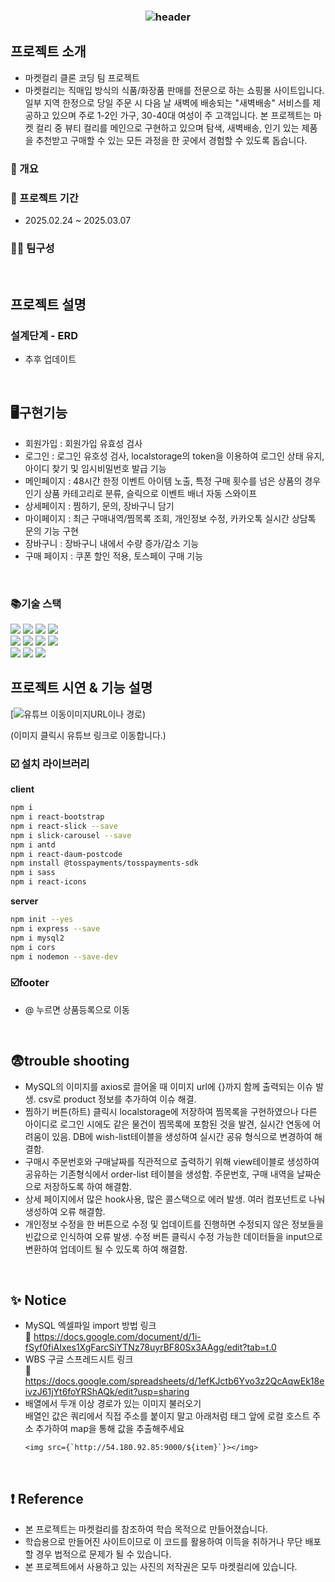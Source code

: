 ### <div align=center>![header](https://capsule-render.vercel.app/api?type=waving&color=0:672092,100:ECCDFF&width=1000&height=200&section=header&text=Kurly%20Clone%20Cording%20Team%20Project&fontSize=30&fontColor=FFFFFF&fontAlignY=35)</div>


## 프로젝트 소개
- 마켓컬리 클론 코딩 팀 프로젝트
- 마켓컬리는 직매입 방식의 식품/화장품 판매를 전문으로 하는 쇼핑몰 사이트입니다. 일부 지역 한정으로 당일 주문 시 다음 날 새벽에 배송되는 "새벽배송" 서비스를 제공하고 있으며 주로 1-2인 가구, 30-40대 여성이 주 고객입니다. 본 프로젝트는 마켓 컬리 중 뷰티 컬리를 메인으로 구현하고 있으며 탐색, 새벽배송, 인기 있는 제품을 추천받고 구매할 수 있는 모든 과정을 한 곳에서 경험할 수 있도록 돕습니다.
### 📄 개요

### 📆 프로젝트 기간
- 2025.02.24 ~ 2025.03.07 
  
### 🙋‍♀️ 팀구성

<br>

## 프로젝트 설명
### 설계단계 - ERD 
- 추후 업데이트
<br>

## 🖥구현기능
- 회원가입 : 회원가입 유효성 검사
- 로그인 : 로그인 유호성 검사, localstorage의 token을 이용하여 로그인 상태 유지, 아이디 찾기 및 임시비밀번호 발급 기능 
- 메인페이지 : 48시간 한정 이벤트 아이템 노출, 특정 구매 횟수를 넘은 상품의 경우 인기 상품 카테고리로 분류,
             슬릭으로 이벤트 배너 자동 스와이프
- 상세페이지 : 찜하기, 문의, 장바구니 담기
- 마이페이지 : 최근 구매내역/찜목록 조회, 개인정보 수정, 카카오톡 실시간 상담톡 문의 기능 구현
- 장바구니 : 장바구니 내에서 수량 증가/감소 기능 
- 구매 페이지 : 쿠폰 할인 적용, 토스페이 구매 기능
<br>

### 📚기술 스택

<div align=left> 
  <img src="https://img.shields.io/badge/html5-E34F26?style=for-the-badge&logo=html5&logoColor=white"> 
  <img src="https://img.shields.io/badge/css-1572B6?style=for-the-badge&logo=css3&logoColor=white"> 
  <img src="https://img.shields.io/badge/javascript-F7DF1E?style=for-the-badge&logo=javascript&logoColor=black"> 
  <img src="https://img.shields.io/badge/mysql-4479A1?style=for-the-badge&logo=mysql&logoColor=white"> 
  <br>
  <img src="https://img.shields.io/badge/react-61DAFB?style=for-the-badge&logo=react&logoColor=black"> 
  <img src="https://img.shields.io/badge/node.js-339933?style=for-the-badge&logo=Node.js&logoColor=white">
  <img src="https://img.shields.io/badge/express-000000?style=for-the-badge&logo=express&logoColor=white">
  <img src="https://img.shields.io/badge/bootstrap-7952B3?style=for-the-badge&logo=bootstrap&logoColor=white">
  <br>
  <img src="https://img.shields.io/badge/github-181717?style=for-the-badge&logo=github&logoColor=white">
  <img src="https://img.shields.io/badge/git-F05032?style=for-the-badge&logo=git&logoColor=white">
  <img src="https://img.shields.io/badge/fontawesome-339AF0?style=for-the-badge&logo=fontawesome&logoColor=white">
  <br>
</div>



## 프로젝트 시연 & 기능 설명
[![유튜브 이동[이미지URL이나 경로](https://github.com/user-attachments/assets/7317a9aa-17fe-409b-ac34-593ebff500e4))](https://www.youtube.com/watch?v=kZ_qybqN7Aw)

(이미지 클릭시 유튜브 링크로 이동합니다.) 




### ☑️ 설치 라이브러리  

<b>client</b>
  
```bash
npm i
npm i react-bootstrap
npm i react-slick --save
npm i slick-carousel --save
npm i antd
npm i react-daum-postcode
npm install @tosspayments/tosspayments-sdk
npm i sass
npm i react-icons
```

<b>server</b>
```bash
npm init --yes
npm i express --save
npm i mysql2
npm i cors
npm i nodemon --save-dev 
```
### ☑️footer
- @ 누르면 상품등록으로 이동

<br>

## 😨trouble shooting
- MySQL의 이미지를 axios로 끌어올 때 이미지 url에 {}까지 함께 출력되는 이슈 발생. csv로 product 정보를 추가하여 이슈 해결.
- 찜하기 버튼(하트) 클릭시 localstorage에 저장하여 찜목록을 구현하였으나 다른 아이디로 로그인 시에도 같은 물건이 찜목록에 포함된 것을 발견, 실시간 연동에 어려움이 있음. DB에 wish-list테이블을 생성하여 실시간 공유 형식으로 변경하여 해결함.
- 구매시 주문번호와 구매날짜를 직관적으로 출력하기 위해 view테이블로 생성하여 공유하는 기존형식에서 order-list 테이블을 생성함. 주문번호, 구매 내역을 날짜순으로 저장하도록 하여 해결함.
- 상세 페이지에서 많은 hook사용, 많은 콜스택으로 에러 발생. 여러 컴포넌트로 나눠 생성하여 오류 해결함.
- 개인정보 수정을 한 버튼으로 수정 및 업데이트를 진행하면 수정되지 않은 정보들을 빈값으로 인식하여 오류 발생. 수정 버튼 클릭시 수정 가능한 데이터들을 input으로 변환하여 업데이트 될 수 있도록 하여 해결함.
<br>


## ✨ Notice
- MySQL 엑셀파일 import 방법 링크 <br>
     🔗 https://docs.google.com/document/d/1i-fSyf0fiAIxes1XgFarcSiYTNz78uyrBF80Sx3AAgg/edit?tab=t.0  <br>
- WBS 구글 스프레드시트 링크 <br>
     🔗 https://docs.google.com/spreadsheets/d/1efKJctb6Yvo3z2QcAqwEk18eivzJ61jYt6foYRShAQk/edit?usp=sharing  <br>
- 배열에서 두개 이상 경로가 있는 이미지 불러오기  <br>
     배열인 값은  쿼리에서 직접 주소를 붙이지 말고 아래처럼 태그 앞에 로컬 호스트 주소 추가하여 map을 통해 값을 추출해주세요 
   ```
   <img src={`http://54.180.92.85:9000/${item}`}></img> 
   ```
   <br>

   
## ❗ Reference
- 본 프로젝트는 마켓컬리를 참조하여 학습 목적으로 만들어졌습니다.
- 학습용으로 만들어진 사이트이므로 이 코드를 활용하여 이득을 취하거나 무단 배포할 경우 법적으로 문제가 될 수 있습니다.
- 본 프로젝트에서 사용하고 있는 사진의 저작권은 모두 마켓컬리에 있습니다. 
<br>

<br><br><br>

